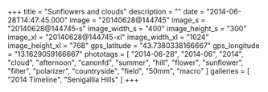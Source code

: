 +++
title = "Sunflowers and clouds"
description = ""
date = "2014-06-28T14:47:45.000"
image = "20140628@144745"
image_s = "20140628@144745-s"
image_width_s = "400"
image_height_s = "300"
image_xl = "20140628@144745-xl"
image_width_xl = "1024"
image_height_xl = "768"
gps_latitude = "43.7380338166667"
gps_longitude = "13.1629059166667"
phototags = [ "2014-06-28", "2014-06", "2014", "cloud", "afternoon", "canonfd", "summer", "hill", "flower", "sunflower", "filter", "polarizer", "countryside", "field", "50mm", "macro" ]
galleries = [ "2014 Timeline", "Senigallia Hills" ]
+++
